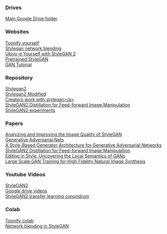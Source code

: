 ### Drives

<a href="https://drive.google.com/drive/folders/1QHc-yF5C3DChRwSdZKcx1w6K8JvSxQi7">Main Google Drive folder</a>

### Websites

<a href="https://www.justinpinkney.com/toonify-yourself"> Toonify yourself</a> \
<a href="https://www.justinpinkney.com/stylegan-network-blending">Stylegan network blending</a> \
<a href="https://www.justinpinkney.com/ukiyoe-yourself/">Ukiyo-e Yourself with StyleGAN 2</a> \
<a href="https://www.justinpinkney.com/pretrained-stylegan">Pretrained StyleGAN</a> \
<a href="https://developers.google.com/machine-learning/gan">GAN Tutorial</a> 


### Repository

<a href="https://github.com/NVlabs/stylegan2">Stylegan2</a> \
<a href="https://github.com/justinpinkney/stylegan2">Stylegan2 Modified</a> \
<a href="https://github.com/Norod/my-colab-experiments">Creators work with stylegan>/a> \
<a href="https://github.com/EvgenyKashin/stylegan2-distillation">StyleGAN2 Distillation for Feed-forward Image Manipulation</a> \
<a href="https://github.com/arfafax/StyleGAN2_experiments">StyleGAN2 experiments</a>

### Papers

<a href="https://arxiv.org/abs/1912.04958">Analyzing and Improving the Image Quality of StyleGAN</a> \
<a href="https://papers.nips.cc/paper/5423-generative-adversarial-nets">Generative Adversarial Nets</a> \
<a href="https://arxiv.org/abs/1812.04948">A Style-Based Generator Architecture for Generative Adversarial Networks</a> \
<a href="https://arxiv.org/abs/2003.03581">StyleGAN2 Distillation for Feed-forward Image Manipulation</a> \
<a href="https://arxiv.org/abs/2004.14367">Editing in Style: Uncovering the Local Semantics of GANs</a> \
<a href="https://arxiv.org/abs/1809.11096">Large Scale GAN Training for High Fidelity Natural Image Synthesis</a>


### Youtube Videos

<a href="https://youtu.be/c-NJtV9Jvp0">StyleGAN2</a> \
<a href="https://drive.google.com/drive/folders/1yXDV96SFXoUiZKU7AyE6DyKgDpIk4wUZ">Google drive videos</a> \
<a href="https://youtu.be/s3ZC2rMczt8">StyleGAN2 transfer learning conundrum</a>

### Colab

<a href="https://colab.research.google.com/drive/1s2XPNMwf6HDhrJ1FMwlW1jl-eQ2-_tlk?usp=sharing#scrollTo=cwVXBFaSuoIU">Toonify colab</a> \
<a href="https://colab.research.google.com/drive/1tputbmA9EaXs9HL9iO21g7xN7jz_Xrko?usp=sharing">Network blending in StyleGAN</a>


